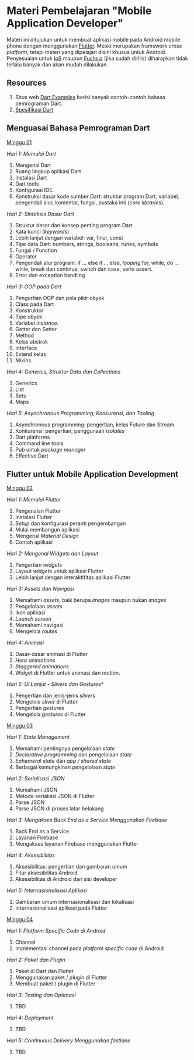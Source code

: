 # Materi Pembelajaran "Mobile Application Developer"

Materi ini ditujukan untuk membuat aplikasi mobile pada Android mobile phone dengan menggunakan
[Flutter](https://flutter.dev). Meski merupakan framework *cross platform*, tetapi materi yang
dipelajari disini khusus untuk Android. Penyesuaian untuk [IoS](https://www.apple.com/id/ios/) maupun
[Fuchsia](https://fuchsia.dev/) (jika sudah dirilis) diharapkan tidak terlalu banyak dan akan mudah
dilakukan.

## Resources

1. Situs web [Dart Examples](https://sites.google.com/site/dartlangexamples/home) berisi banyak
contoh-contoh bahasa pemrograman Dart.
2. [Spesifikasi Dart](https://dart.dev/guides/language/spec)

## Menguasai Bahasa Pemrograman Dart

[Minggu 01](isi/01.md)

*Hari 1: Memulai Dart*

1. Mengenal Dart
2. Ruang lingkup aplikasi Dart
3. Instalasi Dart
4. Dart tools
5. Konfigurasi IDE.
6. Konstruksi dasar kode sumber Dart: struktur program Dart, variabel, pengendali alur, komentar,
   fungsi, pustaka inti (*core libraries*). 

*Hari 2: Sintaksis Dasar Dart*

1. Struktur dasar dan konsep penting program Dart
2. Kata kunci (*keywords*)
3. Lebih lanjut dengan variabel: var, final, const
4. Tipe data Dart: numbers, strings, booleans, runes, symbols
5. Fungsi / Function
6. Operator
7. Pengendali alur program: if ... else if ... else, *looping* for, while, do ... while, break dan
   continue, switch dan case, serta assert.
8. Error dan exception handling

*Hari 3: OOP pada Dart*

1. Pengertian OOP dan pola pikir obyek
2. Class pada Dart
3. Konstruktor
4. Tipe obyek
5. Variabel *instance*.
6. Getter dan Setter
7. Method
8. Kelas abstrak
9. Interface
10. Extend kelas
11. Mixins

*Hari 4: Generics, Struktur Data dan Collections*

1. Generics
2. List
3. Sets
4. Maps

*Hari 5: Asynchronous Programming, Konkurensi, dan Tooling*

1. Asynchronous programming: pengertian, kelas Future dan Stream.
2. Konkurensi: pengertian, penggunaan *isolates*
3. Dart platforms
4. Command line tools
5. Pub untuk *package manager*
6. Effective Dart

## Flutter untuk Mobile Application Development

[Minggu 02](isi/02.md)

*Hari 1: Memulai Flutter*

1. Pengenalan Flutter
2. Instalasi Flutter
3. *Setup* dan konfigurasi peranti pengembangan
4. Mulai membangun aplikasi
5. Mengenal *Material Design*
6. Contoh aplikasi

*Hari 2: Mengenal Widgets dan Layout*

1. Pengertian *widgets*
2. Layout *widgets* untuk aplikasi Flutter
3. Lebih lanjut dengan interaktifitas aplikasi Flutter

*Hari 3: Assets dan Navigasi*

1. Memahami *assets*, baik berupa *images* maupun bukan *images*
2. Pengelolaan *assets*
3. Ikon aplikasi
4. *Launch screen*
5. Memahami navigasi
6. Mengelola *routes*

*Hari 4: Animasi*

1. Dasar-dasar animasi di Flutter
2. *Hero animations*
3. *Staggered animations*
4. Widget di Flutter untuk animasi dan *motion*.

*Hari 5: UI Lanjut - Slivers dan Gestures**

1. Pengertian dan jenis-jenis *slivers*
2. Mengelola *sliver* di Flutter
3. Pengertian *gestures*
4. Mengelola *gestures* di Flutter 

[Minggu 03](isi/03.md)

*Hari 1: State Management*

1. Memahami pentingnya pengelolaan *state*
2. *Declarative programming* dan pengelolaan *state*
3. *Ephemeral state* dan *app / shared state*
4. Berbagai kemungkinan pengelolaan *state*

*Hari 2: Serialisasi JSON*

1. Memahami JSON
2. Metode serialiasi JSON di Flutter
3. Parse JSON 
4. Parse JSON di proses latar belakang

*Hari 3: Mengakses Back End as a Service Menggunakan Firebase*

1. Back End as a Service
2. Layanan Firebase
3. Mengakses layanan Firebase menggunakan Flutter

*Hari 4: Aksesibilitas*

1. Aksesibilitas: pengertian dan gambaran umum
2. Fitur aksesibilitas Android
3. Aksesibilitas di Android dari sisi developer

*Hari 5: Internasionalisasi Aplikasi*

1. Gambaran umum internasionalisasi dan lokalisasi
2. Internasionalisasi aplikasi pada Flutter

[Minggu 04](isi/04.md)

*Hari 1: Platform Specific Code di Android* 

1. Channel
2. Implementasi channel pada *platform specific code* di Android

*Hari 2: Paket dan Plugin*

1. Paket di Dart dan Flutter
2. Menggunakan paket / plugin di Flutter
3. Membuat paket / plugin di Flutter

*Hari 3: Testing dan Optimasi*

1. TBD

*Hari 4: Deployment* 

1. TBD

*Hari 5: Continuous Delivery Menggunakan *fastlane**

1. TBD

